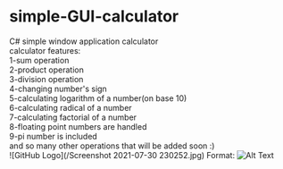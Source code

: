 # simple-GUI-calculator  
C# simple window application calculator  
calculator features:  
1-sum operation  
2-product operation  
3-division operation  
4-changing number's sign  
5-calculating logarithm of a number(on base 10)  
6-calculating radical of a number  
7-calculating factorial of a number  
8-floating point numbers are handled  
9-pi number is included  
and so many other operations that will be added soon :)  
![GitHub Logo](/Screenshot 2021-07-30 230252.jpg)
Format: ![Alt Text](url)
